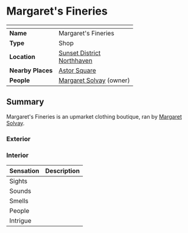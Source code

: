 # Margaret's Fineries

| []() | |
| --- | --- |
| **Name** | Margaret's Fineries |
| **Type** | Shop |
| **Location** | [Sunset District](../../districts/sunset-district.md)<br />[Northhaven](../../cities/northhaven.md) |
| **Nearby Places** | [Astor Square](../../structures/astor-square.md) |
| **People** | [Margaret Solvay](../../../characters/margaret-solvay.md) (owner) |

## Summary

Margaret's Fineries is an upmarket clothing boutique, ran by [Margaret Solvay](../../../characters/margaret-solvay.md).

### Exterior

### Interior

| Sensation | Description |
| ---- | --- |
| Sights | |
| Sounds | |
| Smells | |
| People | |
| Intrigue | |
